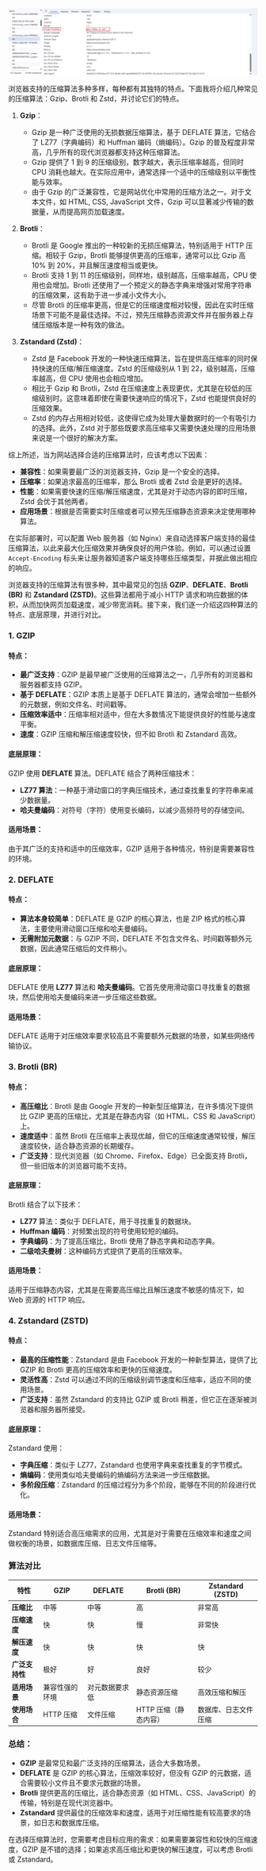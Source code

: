 ![image-20241203165226093](./assets/image-20241203165226093.png)

浏览器支持的压缩算法多种多样，每种都有其独特的特点。下面我将介绍几种常见的压缩算法：Gzip、Brotli 和 Zstd，并讨论它们的特点。

1. **Gzip**：
   - Gzip 是一种广泛使用的无损数据压缩算法，基于 DEFLATE 算法，它结合了 LZ77（字典编码）和 Huffman 编码（熵编码）。Gzip 的普及程度非常高，几乎所有的现代浏览器都支持这种压缩算法。
   - Gzip 提供了 1 到 9 的压缩级别，数字越大，表示压缩率越高，但同时 CPU 消耗也越大。在实际应用中，通常选择一个适中的压缩级别以平衡性能与效率。
   - 由于 Gzip 的广泛兼容性，它是网站优化中常用的压缩方法之一。对于文本文件，如 HTML, CSS, JavaScript 文件，Gzip 可以显著减少传输的数据量，从而提高网页加载速度。

2. **Brotli**：
   - Brotli 是 Google 推出的一种较新的无损压缩算法，特别适用于 HTTP 压缩。相较于 Gzip，Brotli 能够提供更高的压缩率，通常可以比 Gzip 高 10% 到 20%，并且解压速度相当或更快。
   - Brotli 支持 1 到 11 的压缩级别，同样地，级别越高，压缩率越高，CPU 使用也会增加。Brotli 还使用了一个预定义的静态字典来增强对常用字符串的压缩效果，这有助于进一步减小文件大小。
   - 尽管 Brotli 的压缩率更高，但是它的压缩速度相对较慢，因此在实时压缩场景下可能不是最佳选择。不过，预先压缩静态资源文件并在服务器上存储压缩版本是一种有效的做法。

3. **Zstandard (Zstd)**：
   - Zstd 是 Facebook 开发的一种快速压缩算法，旨在提供高压缩率的同时保持快速的压缩/解压缩速度。Zstd 的压缩级别从 1 到 22，级别越高，压缩率越高，但 CPU 使用也会相应增加。
   - 相比于 Gzip 和 Brotli，Zstd 在压缩速度上表现更优，尤其是在较低的压缩级别时。这意味着即使在需要快速响应的情况下，Zstd 也能提供良好的压缩效果。
   - Zstd 的内存占用相对较低，这使得它成为处理大量数据时的一个有吸引力的选择。此外，Zstd 对于那些既要求高压缩率又需要快速处理的应用场景来说是一个很好的解决方案。

综上所述，当为网站选择合适的压缩算法时，应该考虑以下因素：
- **兼容性**：如果需要最广泛的浏览器支持，Gzip 是一个安全的选择。
- **压缩率**：如果追求最高的压缩率，那么 Brotli 或者 Zstd 会是更好的选择。
- **性能**：如果需要快速的压缩/解压缩速度，尤其是对于动态内容的即时压缩，Zstd 会优于其他两者。
- **应用场景**：根据是否需要实时压缩或者可以预先压缩静态资源来决定使用哪种算法。

在实际部署时，可以配置 Web 服务器（如 Nginx）来自动选择客户端支持的最佳压缩算法，以此来最大化压缩效果并确保良好的用户体验。例如，可以通过设置 `Accept-Encoding` 标头来让服务器知道客户端支持哪些压缩类型，并据此做出相应的响应。











浏览器支持的压缩算法有很多种，其中最常见的包括 **GZIP**、**DEFLATE**、**Brotli (BR)** 和 **Zstandard (ZSTD)**。这些算法都用于减小 HTTP 请求和响应数据的体积，从而加快网页加载速度，减少带宽消耗。接下来，我们逐一介绍这四种算法的特点、底层原理，并进行对比。

### 1. GZIP

#### 特点：

- **最广泛支持**：GZIP 是最早被广泛使用的压缩算法之一，几乎所有的浏览器和服务器都支持 GZIP。
- **基于 DEFLATE**：GZIP 本质上是基于 DEFLATE 算法的，通常会增加一些额外的元数据，例如文件名、时间戳等。
- **压缩效率适中**：压缩率相对适中，但在大多数情况下能提供良好的性能与速度平衡。
- **速度**：GZIP 压缩和解压缩速度较快，但不如 Brotli 和 Zstandard 高效。

#### 底层原理：

GZIP 使用 **DEFLATE** 算法。DEFLATE 结合了两种压缩技术：

- **LZ77 算法**：一种基于滑动窗口的字典压缩技术，通过查找重复的字符串来减少数据量。
- **哈夫曼编码**：对符号（字符）使用变长编码，以减少高频符号的存储空间。

#### 适用场景：

由于其广泛的支持和适中的压缩效率，GZIP 适用于各种情况，特别是需要兼容性的环境。

### 2. DEFLATE

#### 特点：

- **算法本身较简单**：DEFLATE 是 GZIP 的核心算法，也是 ZIP 格式的核心算法，主要使用滑动窗口压缩和哈夫曼编码。
- **无需附加元数据**：与 GZIP 不同，DEFLATE 不包含文件名、时间戳等额外元数据，因此通常压缩后的文件稍小。

#### 底层原理：

DEFLATE 使用 **LZ77** 算法和 **哈夫曼编码**。它首先使用滑动窗口寻找重复的数据块，然后使用哈夫曼编码来进一步压缩这些数据。

#### 适用场景：

DEFLATE 适用于对压缩效率要求较高且不需要额外元数据的场景，如某些网络传输协议。

### 3. Brotli (BR)

#### 特点：

- **高压缩比**：Brotli 是由 Google 开发的一种新型压缩算法，在许多情况下提供比 GZIP 更高的压缩比，尤其是在静态内容（如 HTML、CSS 和 JavaScript）上。
- **速度适中**：虽然 Brotli 在压缩率上表现优越，但它的压缩速度通常较慢，解压速度较快，适合静态资源的长期缓存。
- **广泛支持**：现代浏览器（如 Chrome、Firefox、Edge）已全面支持 Brotli，但一些旧版本的浏览器可能不支持。

#### 底层原理：

Brotli 结合了以下技术：

- **LZ77** 算法：类似于 DEFLATE，用于寻找重复的数据块。
- **Huffman 编码**：对频繁出现的符号使用较短的编码。
- **字典编码**：为了提高压缩比，Brotli 使用了静态字典和动态字典。
- **二级哈夫曼树**：这种编码方式提供了更高的压缩效率。

#### 适用场景：

适用于压缩静态内容，尤其是在需要高压缩比且解压速度不敏感的情况下，如 Web 资源的 HTTP 响应。

### 4. Zstandard (ZSTD)

#### 特点：

- **最高的压缩性能**：Zstandard 是由 Facebook 开发的一种新型算法，提供了比 GZIP 和 Brotli 更高的压缩效率和更快的压缩速度。
- **灵活性高**：Zstd 可以通过不同的压缩级别调节速度和压缩率，适应不同的使用场景。
- **广泛支持**：虽然 Zstandard 的支持比 GZIP 或 Brotli 稍差，但它正在逐渐被浏览器和服务器所接受。

#### 底层原理：

Zstandard 使用：

- **字典压缩**：类似于 LZ77，Zstandard 也使用字典来查找重复的字节模式。
- **熵编码**：使用类似哈夫曼编码的熵编码方法来进一步压缩数据。
- **多阶段压缩**：Zstandard 的压缩过程分为多个阶段，能够在不同的阶段进行优化。

#### 适用场景：

Zstandard 特别适合高压缩需求的应用，尤其是对于需要在压缩效率和速度之间做权衡的场景，如数据库压缩、日志文件压缩等。

### 算法对比

| 特性           | GZIP           | DEFLATE        | Brotli (BR)           | Zstandard (ZSTD)     |
| -------------- | -------------- | -------------- | --------------------- | -------------------- |
| **压缩比**     | 中等           | 中等           | 高                    | 非常高               |
| **压缩速度**   | 快             | 快             | 慢                    | 非常快               |
| **解压速度**   | 快             | 快             | 快                    | 快                   |
| **广泛支持性** | 极好           | 好             | 良好                  | 较少                 |
| **适用场景**   | 兼容性强的环境 | 对元数据要求低 | 静态资源压缩          | 高效压缩和解压       |
| **使用场合**   | HTTP 压缩      | 文件压缩       | HTTP 压缩（静态内容） | 数据库、日志文件压缩 |

### 总结：

- **GZIP** 是最常见和最广泛支持的压缩算法，适合大多数场景。
- **DEFLATE** 是 GZIP 的核心算法，压缩效率较好，但没有 GZIP 的元数据，适合需要较小文件且不要求元数据的场景。
- **Brotli** 提供更高的压缩比，适合静态资源（如 HTML、CSS、JavaScript）的传输，特别是在现代浏览器中。
- **Zstandard** 提供最佳的压缩效率和速度，适用于对压缩性能有较高要求的场景，如日志和数据库压缩。

在选择压缩算法时，您需要考虑目标应用的需求：如果需要兼容性和较快的压缩速度，GZIP 是不错的选择；如果追求高压缩比和更快的解压速度，可以考虑 Brotli 或 Zstandard。